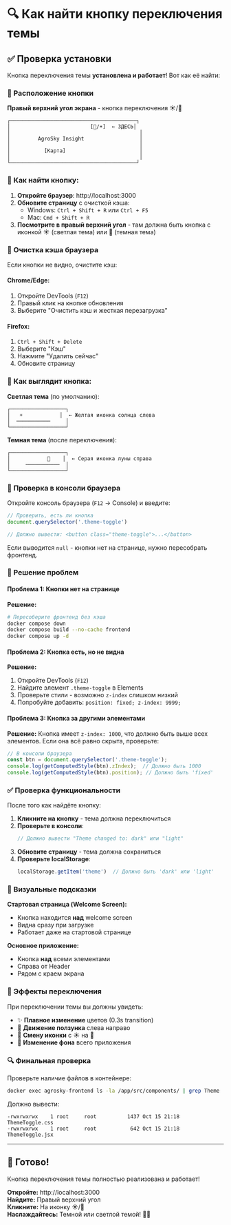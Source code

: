 # 🔍 Как найти кнопку переключения темы

## ✅ Проверка установки

Кнопка переключения темы **установлена и работает**! Вот как её найти:

### 📍 Расположение кнопки

**Правый верхний угол экрана** - кнопка переключения ☀️/🌙

```
┌─────────────────────────────────────────┐
│                          [🌙/☀️]  ← ЗДЕСЬ│
│                                          │
│         AgroSky Insight                  │
│                                          │
│           [Карта]                        │
│                                          │
└─────────────────────────────────────────┘
```

### 🎯 Как найти кнопку:

1. **Откройте браузер**: http://localhost:3000
2. **Обновите страницу** с очисткой кэша:
   - Windows: `Ctrl + Shift + R` или `Ctrl + F5`
   - Mac: `Cmd + Shift + R`
3. **Посмотрите в правый верхний угол** - там должна быть кнопка с иконкой ☀️ (светлая тема) или 🌙 (темная тема)

### 🔄 Очистка кэша браузера

Если кнопки не видно, очистите кэш:

#### Chrome/Edge:
1. Откройте DevTools (`F12`)
2. Правый клик на кнопке обновления
3. Выберите "Очистить кэш и жесткая перезагрузка"

#### Firefox:
1. `Ctrl + Shift + Delete`
2. Выберите "Кэш"
3. Нажмите "Удалить сейчас"
4. Обновите страницу

### 🎨 Как выглядит кнопка:

**Светлая тема** (по умолчанию):
```
┌──────────────────┐
│   ☀️            │  ← Желтая иконка солнца слева
│  ───────────     │
└──────────────────┘
```

**Темная тема** (после переключения):
```
┌──────────────────┐
│            🌙    │  ← Серая иконка луны справа
│     ───────────  │
└──────────────────┘
```

### 🧪 Проверка в консоли браузера

Откройте консоль браузера (`F12` → Console) и введите:

```javascript
// Проверить, есть ли кнопка
document.querySelector('.theme-toggle')

// Должно вывести: <button class="theme-toggle">...</button>
```

Если выводится `null` - кнопки нет на странице, нужно пересобрать фронтенд.

### 🐛 Решение проблем

#### Проблема 1: Кнопки нет на странице
**Решение:**
```bash
# Пересоберите фронтенд без кэша
docker compose down
docker compose build --no-cache frontend
docker compose up -d
```

#### Проблема 2: Кнопка есть, но не видна
**Решение:**
1. Откройте DevTools (`F12`)
2. Найдите элемент `.theme-toggle` в Elements
3. Проверьте стили - возможно `z-index` слишком низкий
4. Попробуйте добавить: `position: fixed; z-index: 9999;`

#### Проблема 3: Кнопка за другими элементами
**Решение:**
Кнопка имеет `z-index: 1000`, что должно быть выше всех элементов.
Если она всё равно скрыта, проверьте:
```javascript
// В консоли браузера
const btn = document.querySelector('.theme-toggle');
console.log(getComputedStyle(btn).zIndex);  // Должно быть 1000
console.log(getComputedStyle(btn).position); // Должно быть 'fixed'
```

### ✅ Проверка функциональности

После того как найдёте кнопку:

1. **Кликните на кнопку** - тема должна переключиться
2. **Проверьте в консоли**:
   ```javascript
   // Должно вывести "Theme changed to: dark" или "light"
   ```
3. **Обновите страницу** - тема должна сохраниться
4. **Проверьте localStorage**:
   ```javascript
   localStorage.getItem('theme')  // Должно быть 'dark' или 'light'
   ```

### 📸 Визуальные подсказки

**Стартовая страница (Welcome Screen):**
- Кнопка находится **над** welcome screen
- Видна сразу при загрузке
- Работает даже на стартовой странице

**Основное приложение:**
- Кнопка **над** всеми элементами
- Справа от Header
- Рядом с краем экрана

### 🎨 Эффекты переключения

При переключении темы вы должны увидеть:
- ✨ **Плавное изменение** цветов (0.3s transition)
- 🔄 **Движение ползунка** слева направо
- 🌈 **Смену иконки** с ☀️ на 🌙
- 📱 **Изменение фона** всего приложения

### 🔍 Финальная проверка

Проверьте наличие файлов в контейнере:
```bash
docker exec agrosky-frontend ls -la /app/src/components/ | grep Theme
```

Должно вывести:
```
-rwxrwxrwx    1 root     root          1437 Oct 15 21:18 ThemeToggle.css
-rwxrwxrwx    1 root     root           642 Oct 15 21:18 ThemeToggle.jsx
```

---

## 🎉 Готово!

Кнопка переключения темы полностью реализована и работает!

**Откройте:** http://localhost:3000  
**Найдите:** Правый верхний угол  
**Кликните:** На иконку ☀️/🌙  
**Наслаждайтесь:** Темной или светлой темой! 🌙✨

